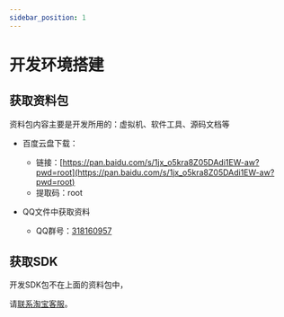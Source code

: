 ```yaml
---
sidebar_position: 1
---
```


# 开发环境搭建

## 获取资料包

资料包内容主要是开发所用的：虚拟机、软件工具、源码文档等

- 百度云盘下载：
  - 链接：[https://pan.baidu.com/s/1jx_o5kra8Z05DAdi1EW-aw?pwd=root](https://pan.baidu.com/s/1jx_o5kra8Z05DAdi1EW-aw?pwd=root) 
  - 提取码：root 

- QQ文件中获取资料
  - QQ群号：[318160957](http://qm.qq.com/cgi-bin/qm/qr?_wv=1027&k=Iq_9O96TyytOuVQp4GrCBOfG99sL3spI&authKey=nlSlJfsIgUrRyu1r5s%2FSCAEwuygN5SJ1OltWVaDNitBx9cAA5KFfb%2Bs0YSBVap2T&noverify=0&group_code=318160957)

## 获取SDK

开发SDK包不在上面的资料包中，

请[联系淘宝客服](https://item.taobao.com/item.htm?id=736154682975)。

